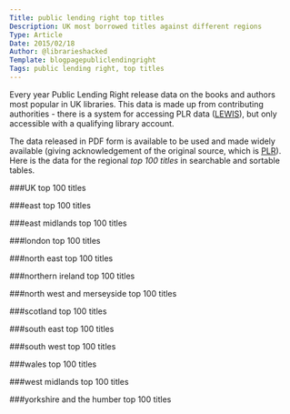 ```yaml
---
Title: public lending right top titles
Description: UK most borrowed titles against different regions
Type: Article
Date: 2015/02/18
Author: @librarieshacked
Template: blogpagepubliclendingright
Tags: public lending right, top titles
---
```


Every year Public Lending Right release data on the books and authors most popular in UK libraries.  This data is made up from contributing authorities - there is a system for accessing PLR data ([LEWIS](https://www.plr.uk.com/lewis/lewis.aspx)), but only accessible with a qualifying library account.

The data released in PDF form is available to be used and made widely available (giving acknowledgement of the original source, which is [PLR](https://www.plr.uk.com/mediaCentre/mostBorrowedTitles/mostBorrowedTitles.htm)).  Here is the data for the regional *top 100 titles* in searchable and sortable tables.

###UK top 100 titles
<div id="uk"></div>

###east top 100 titles
<div id="east"></div>

###east midlands top 100 titles
<div id="eastmidlands"></div>

###london top 100 titles
<div id="london"></div>

###north east top 100 titles
<div id="northeast"></div>

###northern ireland top 100 titles
<div id="northernireland"></div>

###north west and merseyside top 100 titles
<div id="northwestmerseyside"></div>

###scotland top 100 titles
<div id="scotland"></div>

###south east top 100 titles
<div id="southeast"></div>

###south west top 100 titles
<div id="southwest"></div>

###wales top 100 titles
<div id="wales"></div>

###west midlands top 100 titles
<div id="westmidlands"></div>

###yorkshire and the humber top 100 titles
<div id="yorkshirehumber"></div>